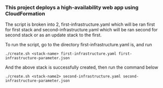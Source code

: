 ### This project deploys a high-availability web app using CloudFormation
The script is broken into 2, first-infrastructure.yaml which will be ran first for first stack and second-infrastructure.yaml which will be ran second for second stack or as an update stack to the first.

To run the script, go to the directory first-infrastructure.yaml is, and run

```
./create.sh <stack-name> first-infrastructure.yaml first-infrastructure-parameter.json
```

And the above stack is successfully created, then run the command below

```
./create.sh <stack-name2> second-infrastructure.yaml second-infrastructure-parameter.json
```
